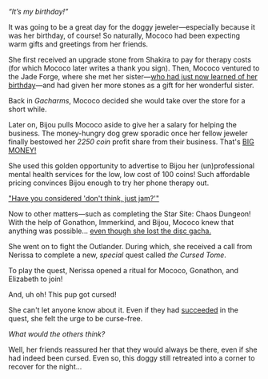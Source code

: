 <!-- title: Mococo Abyssguard -->
<!-- status: Alive -->

_“It’s my birthday!”_

It was going to be a great day for the doggy jeweler—especially because it was her birthday, of course! So naturally, Mococo had been expecting warm gifts and greetings from her friends.

She first received an upgrade stone from Shakira to pay for therapy costs (for which Mococo later writes a thank you sign). Then, Mococo ventured to the Jade Forge, where she met her sister—[who had just now learned of her birthday](https://www.youtube.com/live/3ybwXx6rUPg?t=677)—and had given her more stones as a gift for her wonderful sister.

Back in _Gacharms_, Mococo decided she would take over the store for a short while.

Later on, Bijou pulls Mococo aside to give her a salary for helping the business. The money-hungry dog grew sporadic once her fellow jeweler finally bestowed her _2250 coin_ profit share from their business. That's [BIG MONEY!](https://www.youtube.com/live/3ybwXx6rUPg?t=1392s)

She used this golden opportunity to advertise to Bijou her (un)professional mental health services for the low, low cost of 100 coins! Such affordable pricing convinces Bijou enough to try her phone therapy out.

["Have you considered 'don't think, just jam?'"](#embed:https://www.youtube.com/live/3ybwXx6rUPg?t=1505)

Now to other matters—such as completing the Star Site: Chaos Dungeon! With the help of Gonathon, Immerkind, and Bijou, Mococo knew that anything was possible... [even though she lost the disc gacha.](https://www.youtube.com/live/3ybwXx6rUPg?t=4441s)

She went on to fight the Outlander. During which, she received a call from Nerissa to complete a new, _special_ quest called _the Cursed Tome_.

To play the quest, Nerissa opened a ritual for Mococo, Gonathon, and Elizabeth to join!

And, uh oh! This pup got cursed!

She can't let anyone know about it. Even if they had [succeeded](https://www.youtube.com/live/3ybwXx6rUPg?t=6406s) in the quest, she felt the urge to be curse-free.

_What would the others think?_

Well, her friends reassured her that they would always be there, even if she had indeed been cursed. Even so, this doggy still retreated into a corner to recover for the night...
